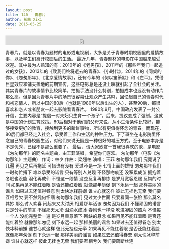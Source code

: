 ```yaml
---
layout: post
title: 140 - 青春片
author: 希茜 Xixi
date: 2015-05-25
---
```


<iframe src="https://archive.org/embed/slowchinese_201909/Slow_Chinese_140.mp3" width="500" height="30" frameborder="0" webkitallowfullscreen="true" mozallowfullscreen="true" allowfullscreen></iframe>

青春片，就是以青春为题材的电影或电视剧，大多是关于青春时期校园里的爱情故事，以及学生们离开校园后的生活。
最近几年，青春题材的电影在中国越来越受欢迎。其中最为人熟知的有：2010年的《老男孩》，2011年的《那些年我们一起追过的女孩》，2013年的《致我们终将逝去的青春》、《小时代》，2014年的《同桌的你》、《匆匆那年》、《北京爱情故事》，还有今年的《何以笙箫默》和《左耳》。凭借巨星效应和铺天盖地的前期宣传，这些电影总是还没上映就引起了全社会的关注。
其实青春片的故事情节比较简单，拍摄手法没什么特别，拍摄成本也远没有动作片那么高。但是因为青春片中的场景很容易让观众产生共鸣，回忆起自己的青春时代和初恋情人，所以中国的80后（也就是1980年以后出生的人），甚至90后，都很喜欢和恋人或者朋友一起去影院看青春片。
1980年9月，中国政府发表了一封公开信，主要内容是“提倡一对夫妇只生育一个孩子”。后来，提议变成了强制。这就是中国的计划生育政策。80后相对于他们的父母来说，从小生活条件比较好，能够接受更好的教育，接触到更多的新鲜事物，所以有更值得怀念的青春。而现在，80后们都已经走入社会，承受着工作和生活的种种压力。下了班坐在电影院里怀念自己的青春校园生活，对他们来说无疑是一种很好的减压方式。至于电影本身是不是优秀，已经不是那么重要了。
最后，请大家欣赏一首我很喜欢的歌，是电影《匆匆那年》的同名主题曲，由王菲演唱，希望你们喜欢。
匆匆那年（电影《匆匆那年》主题曲）
作词：林夕
作曲：梁翘柏
演唱：王菲
匆匆那年我们 究竟说了几遍 再见之后再拖延
可惜谁有没有 爱过不是一场 七情上面的雄辩
匆匆那年我们 一时匆忙撂下 难以承受的诺言
只有等别人兑现
不怪那吻痕还 没积累成茧
拥抱着冬眠也没能 羽化再成仙
不怪这一段情 没空反复再排练
是岁月宽容恩赐 反悔的时间
如果再见不能红着眼 是否还能红着脸
就像那年匆促 刻下永远一起 那样美丽的谣言
如果过去还值得眷恋 别太快冰释前嫌
谁甘心就这样 彼此无挂也无牵
我们要互相亏欠 要不然凭何怀缅
匆匆那年我们 见过太少世面 只爱看同一张脸
那么莫名其妙 那么讨人欢喜 闹起来又太讨厌
相爱那年活该 匆匆因为我们 不懂顽固的诺言
只是分手的前言
不怪那天太冷 泪滴水成冰
春风也一样没 吹进凝固的照片
不怪每一个人 没能完整爱一遍
是岁月善意落下 残缺的悬念
如果再见不能红着眼 是否还能红着脸
就像那年匆促 刻下永远一起 那样美丽的谣言
如果过去还值得眷恋 别太快冰释前嫌
谁甘心就这样 彼此无挂也无牵
如果再见不能红着眼 是否还能红着脸
就像那年匆促 刻下永远一起 那样美丽的谣言
如果过去还值得眷恋 别太快冰释前嫌
谁甘心就这样 彼此无挂也无牵
我们要互相亏欠
我们要藕断丝连